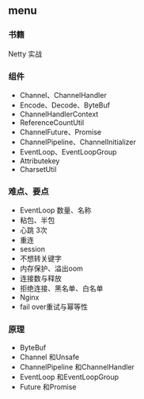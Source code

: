 ## menu
### 书籍
Netty 实战
### 组件
-   Channel、ChannelHandler
-   Encode、Decode、ByteBuf
-   ChannelHandlerContext
-   ReferenceCountUtil
-   ChannelFuture、Promise
-   ChannelPipeline、ChannelInitializer
-   EventLoop、EventLoopGroup
-   Attributekey
-   CharsetUtil
### 难点、要点
-   EventLoop 数量、名称
-   粘包、半包
-   心跳 3次
-   重连
-   session
-   不想转关键字
-   内存保护、溢出oom
-   连接数与释放
-   拒绝连接、黑名单、白名单
-   Nginx
-   fail over重试与幂等性
### 原理
-   ByteBuf
-   Channel 和Unsafe
-   ChannelPipeline 和ChannelHandler
-   EventLoop 和EventLoopGroup
-   Future 和Promise